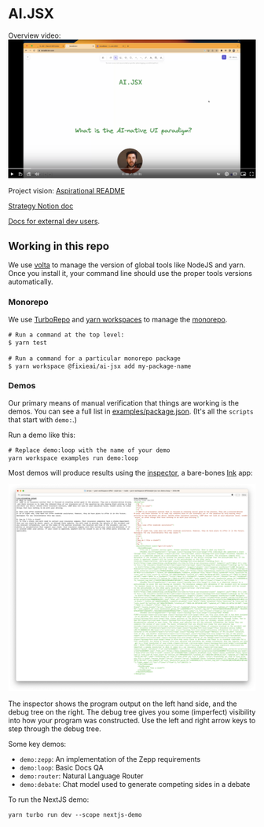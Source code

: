 # AI.JSX

Overview video: [![Loom video](./docs/loom.png)](https://www.loom.com/share/79ca3706839049a2beaf70f75950f86f)

Project vision: [Aspirational README](./docs/internal/aspirational-readme.md)

[Strategy Notion doc](https://www.notion.so/fixieai/AI-JSX-Design-159fde6bf8d6466487eac3d4ee1f9a93?pvs=4)

[Docs for external dev users](./docs/toc.md).

## Working in this repo

We use [volta](https://volta.sh/) to manage the version of global tools like NodeJS and yarn. Once you install it, your command line should use the proper tools versions automatically.

### Monorepo

We use [TurboRepo](https://turbo.build/repo) and [yarn workspaces](https://yarnpkg.com/features/workspaces/#gatsby-focus-wrapper) to manage the [monorepo](https://turbo.build/repo/docs/handbook).

```
# Run a command at the top level:
$ yarn test

# Run a command for a particular monorepo package
$ yarn workspace @fixieai/ai-jsx add my-package-name
```

### Demos

Our primary means of manual verification that things are working is the demos. You can see a full list in [examples/package.json](./packages/examples/package.json). (It's all the `scripts` that start with `demo:`.)

Run a demo like this:

```
# Replace demo:loop with the name of your demo
yarn workspace examples run demo:loop
```

Most demos will produce results using the [inspector](./packages/ai-jsx/src/inspector/console.tsx), a bare-bones [Ink](https://github.com/vadimdemedes/ink) app:

![inspector screenshot](./docs/inspector.png)

The inspector shows the program output on the left hand side, and the debug tree on the right. The debug tree gives you some (imperfect) visibility into how your program was constructed. Use the left and right arrow keys to step through the debug tree.

Some key demos:

- `demo:zepp`: An implementation of the Zepp requirements
- `demo:loop`: Basic Docs QA
- `demo:router`: Natural Language Router
- `demo:debate`: Chat model used to generate competing sides in a debate

To run the NextJS demo:

```
yarn turbo run dev --scope nextjs-demo
```
